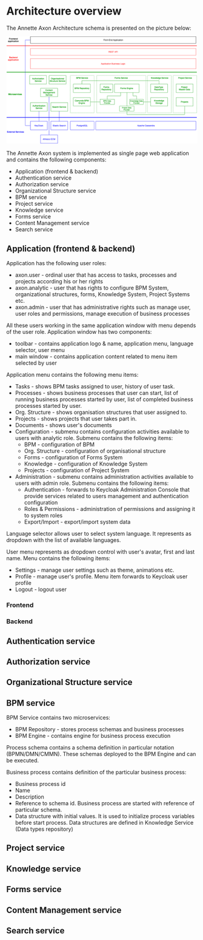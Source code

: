 # Architecture overview

The Annette Axon Architecture schema is presented on the picture below:

![Annette Axon Architecture schema](schema.png)

The Annette Axon system is implemented as single page web application and contains the following components:
* Application (frontend & backend)
* Authentication service
* Authorization service
* Organizational Structure service
* BPM service
* Project service
* Knowledge service
* Forms service
* Content Management service
* Search service

## Application (frontend & backend)

Application has the following user roles:
* axon.user - ordinal user that has access to tasks, processes and projects according his or her rights
* axon.analytic - user that has rights to configure BPM System, organizational structures, forms, Knowledge System, Project Systems etc.
* axon.admin - user that has administrative rights such as manage user, user roles and permissions, manage execution of business processes  

All these users working in the same application window with menu depends of the user role. Application window has two components:
* toolbar - contains application logo & name, application menu, language selector, user menu
* main window - contains application content related to menu item selected by user

Application menu contains the following menu items:
* Tasks - shows BPM tasks assigned to user, history of user task. 
* Processes - shows business processes that user can start, list of running business processes started by user, list of completed business processes started by user.  
* Org. Structure - shows organisation structures that user assigned to.
* Projects - shows projects that user takes part in.
* Documents - shows user's documents
* Configuration - submenu contains configuration activities available to users with analytic role. Submenu contains the following items:
  * BPM - configuration of BPM
  * Org. Structure - configuration of organisational structure
  * Forms - configuration of Forms System
  * Knowledge - configuration of Knowledge System
  * Projects - configuration of Project System
* Administration - submenu contains administration activities available to users with admin role. Submenu contains the following items:
  * Authentication - forwards to Keycloak Administration Console that provide services related to users management and authentication configuration
  * Roles & Permissions - administration of permissions and assigning it to system roles
  * Export/Import - export/import system data

Language selector allows user to select system language. It represents as dropdown with the list of available languages. 
  
User menu represents as dropdown control with user's avatar, first and last name. Menu contains the following items:
* Settings - manage user settings such as theme, animations etc.
* Profile - manage user's profile. Menu item forwards to Keycloak user profile
* Logout - logout user
   
 
   

### Frontend

### Backend

## Authentication service

## Authorization service

## Organizational Structure service

## BPM service

BPM Service contains two microservices:
* BPM Repository - stores process schemas and business processes
* BPM Engine - contains engine for business process execution

Process schema contains a schema definition in particular notation (BPMN/DMN/CMMN). These schemas deployed to the BPM Engine and can be executed.

Business process contains definition of the particular business process:
* Business process id
* Name
* Description
* Reference to schema id. Business process are started with reference of particular schema.
* Data structure with initial values. It is used to initialize process variables before start process. Data structures are defined in Knowledge Service (Data types repository) 

## Project service

## Knowledge service

## Forms service

## Content Management service

## Search service